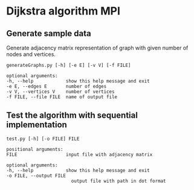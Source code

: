 # Dijkstra algorithm MPI

## Generate sample data
Generate adjacency matrix representation of graph with given number of nodes
and vertices.

    generateGraphs.py [-h] [-e E] [-v V] [-f FILE]

    optional arguments:
    -h, --help            show this help message and exit
    -e E, --edges E       number of edges
    -v V, --vertices V    number of vertices
    -f FILE, --file FILE  name of output file

## Test the algorithm with sequential implementation

    test.py [-h] [-o FILE] FILE

    positional arguments:
    FILE                  input file with adjacency matrix

    optional arguments:
    -h, --help            show this help message and exit
    -o FILE, --output FILE
                            output file with path in dot format